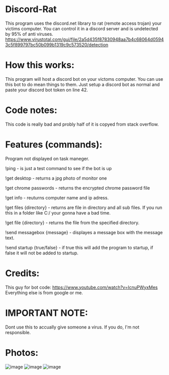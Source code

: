 # Discord-Rat
This program uses the discord.net library to rat (remote access trojan) your victims computer. You can control it in a discord server and is undetected by 95% of anti viruses.
https://www.virustotal.com/gui/file/2a5d435f87830948aa7b4c68064d05943c5f899797bc50b099b1319c9c573520/detection

# How this works:
This program will host a discord bot on your victoms computer. You can use this bot to do mean things to them. Just setup a discord bot as normal and paste your discord bot token on line 42.

# Code notes:
This code is really bad and probly half of it is copyed from stack overflow.

# Features (commands):
Program not displayed on task maneger.

!ping - is just a test command to see if the bot is up

!get desktop - returns a jpg photo of monitor one

!get chrome passwords - returns the encrypted chrome password file

!get info - reuturns computer name and ip adress.

!get files {directory} - returns are file in directory and all sub files. If you run this in a folder like C:/ your gonna have a bad time.

!get file {directory} - returns the file from the specified directory.

!send messagebox {message} - displayes a message box with the message text.

!send startup {true/false} - if true this will add the program to startup, if false it will not be added to startup.

# Credits:
This guy for bot code: https://www.youtube.com/watch?v=IcnuPWyxMes
Everything else is from google or me.

# IMPORTANT NOTE:
Dont use this to accually give someone a virus. If you do, I'm not responsible.

# Photos:
![image](https://user-images.githubusercontent.com/61893488/110912919-5ae61e80-82c9-11eb-8886-c4b221153c41.png)
![image](https://user-images.githubusercontent.com/61893488/110912941-5f123c00-82c9-11eb-9ef5-eea34966567b.png)
![image](https://user-images.githubusercontent.com/61893488/110912958-63d6f000-82c9-11eb-95b1-4d2dc87097ab.png)

